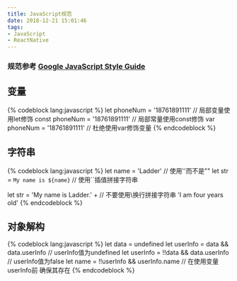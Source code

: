 ```yaml
---
title: JavaScript规范
date: 2018-12-21 15:01:46
tags: 
- JavaScript
- ReactNative
---
```


### 规范参考 [Google JavaScript Style Guide](https://google.github.io/styleguide/jsguide.html)

## 变量
{% codeblock lang:javascript %}
let phoneNum = '18761891111' // 局部变量使用let修饰
const phoneNum = '18761891111' // 局部常量使用const修饰
var phoneNum = '18761891111' // 杜绝使用var修饰变量
{% endcodeblock %}

## 字符串
{% codeblock lang:javascript %}
let name = 'Ladder' // 使用''而不是""
let str = `My name is ${name}` // 使用``插值拼接字符串

let str = 'My name is Ladder.' + // 不要使用\换行拼接字符串
          'I am four years old' 
{% endcodeblock %}

## 对象解构
{% codeblock lang:javascript %}
let data = undefined
let userInfo = data && data.userInfo // userInfo值为undefined
let userInfo = !!data && data.userInfo // userInfo值为false
let name = !!userInfo && userInfo.name // 在使用变量userInfo前 确保其存在
{% endcodeblock %}